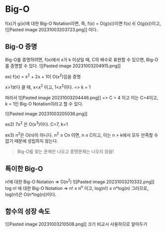# Big-O 
f(x)가 g(x)에 대한 Big-O Notation이면,
즉, f(x) = O(g(x))이면
f(x) ∈ O(g(x))이고, 
![[Pasted image 20231003203723.png]]
이다.

## Big-O 증명
Big-O를 증명하려면, f(x)에서 x가 k 이상일 때, C의 배수로 표현할 수 있으면, Big-O를 증명할 수 있다.
![[Pasted image 20231003204915.png]]

ex)
f(x) = x<sup>2</sup> + 2x + 1이 O(x<sup>2</sup>)임을 증명

x>1보다 클 때, x<x<sup>2</sup> 이고, 1<x<sup>2</sup>이다. => k = 1

따라서 ![[Pasted image 20231003204446.png]] => C = 4
이고 이는 C=4이고, k = 1인 Big-O Notation이라고 할 수 있다.

![[Pasted image 20231003205036.png]]

ex2)
7x<sup>2</sup> 은 O(x<sup>3</sup>)이다.
C=7, k=1

ex3)
n<sup>2</sup>은 O(n)이 아니다.
n<sup>2</sup> ≤ Cn 이면, n ≤ C이고,
이는 n > k에서 모두 만족할 수 없기 때문에 성립하지 않는다.

> Big-O를 찾는 문제만 나오고 증명문제는 나오지 않음!


## 특이한 Big-O
n!에 대한 Big-O Notation => O(n<sup>2</sup>)
![[Pasted image 20231003210332.png]]
log n! 에 대한 Big-O Notation => n! ≤ n<sup>n</sup> 이고, log(n!) ≤ n\*log(n)
그러므로, log(n!)은 O(n\*log(n))이다.

## 함수의 성장 속도
![[Pasted image 20231003210508.png]]
크기 비교시 사용하므로 알아두기

